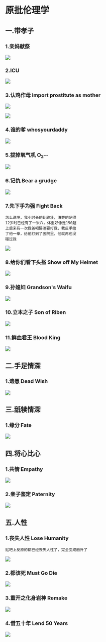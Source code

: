 # 原批伦理学

## 一.带孝子

### 1.亲妈献祭

![](https://github.com/DreamingCats/miHoYoJokes/raw/main/genshitjokes/原批伦理学/亲妈献祭.jpg)

### 2.ICU

![](https://github.com/DreamingCats/miHoYoJokes/raw/main/genshitjokes/原批伦理学/ICU.jpg)

### 3.认鸡作母   import prostitute as mother

![](https://github.com/DreamingCats/miHoYoJokes/raw/main/genshitjokes/原批伦理学/认鸡作母1.jpg)

![](https://github.com/DreamingCats/miHoYoJokes/raw/main/genshitjokes/原批伦理学/认鸡作母2.jpg)

### 4.谁的爹   whosyourdaddy

![](https://github.com/DreamingCats/miHoYoJokes/raw/main/genshitjokes/原批伦理学/谁的爹.jpg)

### 5.拔掉氧气机   O<sub>2</sub>--

![](https://github.com/DreamingCats/miHoYoJokes/raw/main/genshitjokes/原批伦理学/拔掉氧气机.jpg)

### 6.记仇   Bear a grudge

![](https://github.com/DreamingCats/miHoYoJokes/raw/main/genshitjokes/原批伦理学/记仇.jpg)

### 7.先下手为强    Fight Back

```
怎么说吧，我小时长的比较壮，清楚的记得
12岁时已经有了一米八，体重好像是150超
上后来有一次我爸喝醉酒要打我，我反手给
了他一拳，给他打到了医院里，他就再也没
碰过我
```

![](https://github.com/DreamingCats/miHoYoJokes/raw/main/genshitjokes/原批伦理学/先下手为强.jpg)

### 8.给你们看下头盔    Show off My Helmet

![](https://github.com/DreamingCats/miHoYoJokes/raw/main/genshitjokes/原批伦理学/给你们看下头盔.jpg)

### 9.孙媳妇    Grandson's Waifu

![](https://github.com/DreamingCats/miHoYoJokes/raw/main/genshitjokes/原批伦理学/孙媳妇.jpg)

### 10.立本之子    Son of Riben

![](https://github.com/DreamingCats/miHoYoJokes/raw/main/genshitjokes/原批伦理学/立本之子.jpg)

### 11.鲜血君王    Blood King

![](https://github.com/DreamingCats/miHoYoJokes/raw/main/genshitjokes/原批伦理学/鲜血君王.jpg)

## 二.手足情深

### 1.遗愿    Dead Wish

![](https://github.com/DreamingCats/miHoYoJokes/raw/main/genshitjokes/原批伦理学/遗愿.jpg)

## 三.舐犊情深

### 1.缘分   Fate

![](https://github.com/DreamingCats/miHoYoJokes/raw/main/genshitjokes/原批伦理学/缘分.jpg)

## 四.将心比心

### 1.共情  Empathy

![](https://github.com/DreamingCats/miHoYoJokes/raw/main/genshitjokes/原批伦理学/共情.jpg)

### 2.亲子鉴定    Paternity

![](https://github.com/DreamingCats/miHoYoJokes/raw/main/genshitjokes/原批伦理学/亲子鉴定.jpg)

## 五.人性

### 1.丧失人性 Lose Humanity

```
贴吧上反原的都已经丧失人性了，完全变成触升了
```

![](https://github.com/DreamingCats/miHoYoJokes/raw/main/genshitjokes/原批伦理学/丧失人性.jpg)

### 2.都该死 Must Go Die

![](https://github.com/DreamingCats/miHoYoJokes/raw/main/genshitjokes/原批伦理学/都该死.jpg)

### 3.重开之化身岩神   Remake

![](https://github.com/DreamingCats/miHoYoJokes/raw/main/genshitjokes/原批伦理学/重开之化身岩神.jpg)

### 4.借五十年   Lend 50 Years

![](https://github.com/DreamingCats/miHoYoJokes/raw/main/genshitjokes/原批伦理学/重开之化身岩神.jpg)
